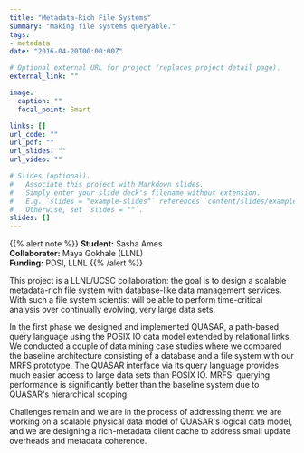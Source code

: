 ```yaml
---
title: "Metadata-Rich File Systems"
summary: "Making file systems queryable."
tags:
- metadata
date: "2016-04-20T00:00:00Z"

# Optional external URL for project (replaces project detail page).
external_link: ""

image:
  caption: ""
  focal_point: Smart

links: []
url_code: ""
url_pdf: ""
url_slides: ""
url_video: ""

# Slides (optional).
#   Associate this project with Markdown slides.
#   Simply enter your slide deck's filename without extension.
#   E.g. `slides = "example-slides"` references `content/slides/example-slides.md`.
#   Otherwise, set `slides = ""`.
slides: []
---
```

{{% alert note %}}
**Student:** Sasha Ames  
**Collaborator:** Maya Gokhale (LLNL)  
**Funding:** PDSI, LLNL 
{{% /alert %}}

This project is a LLNL/UCSC  collaboration: the goal is to design a scalable metadata-rich file  system with database-like data management services. With such a file  system scientist will be able to perform time-critical analysis over  continually evolving, very large data sets. 

In the first phase we  designed and implemented QUASAR, a path-based query language using the  POSIX IO data model extended by relational links. We conducted a couple  of data mining case studies where we compared the baseline architecture  consisting of a database and a file system with our MRFS prototype. The  QUASAR interface via its query language provides much easier access to  large data sets than POSIX IO. MRFS' querying performance is  significantly better than the baseline system due to QUASAR's  hierarchical scoping. 

Challenges remain and we are in the process of addressing them: we are  working on a scalable physical data model of QUASAR's logical data  model, and we are designing a rich-metadata client cache to address  small update overheads and metadata coherence.
